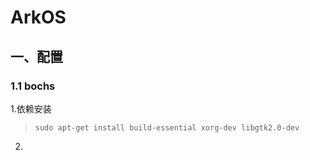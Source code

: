 # ArkOS

## 一、配置

### 1.1 bochs

1.依赖安装

> ```text
> sudo apt-get install build-essential xorg-dev libgtk2.0-dev 
> ```

2.
